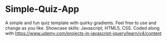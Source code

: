 # Simple-Quiz-App
A simple and fun quiz template with quirky gradients.  Feel free to use and change as you like.  Showcase skills: Javascript, HTML5, CSS.  Coded along with https://www.udemy.com/projects-in-javascript-jquery/learn/v4/content
